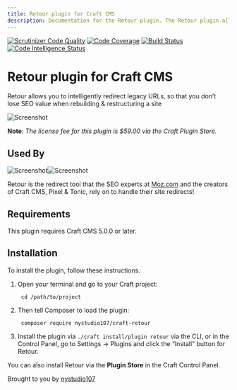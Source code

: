 ```yaml
---
title: Retour plugin for Craft CMS
description: Documentation for the Retour plugin. The Retour plugin allows you to intelligently redirect legacy URLs, so that you don’t lose SEO value when rebuilding & restructuring a site
---
```

[![Scrutinizer Code Quality](https://scrutinizer-ci.com/g/nystudio107/craft-retour/badges/quality-score.png?b=v5)](https://scrutinizer-ci.com/g/nystudio107/craft-retour/?branch=v5) [![Code Coverage](https://scrutinizer-ci.com/g/nystudio107/craft-retour/badges/coverage.png?b=v5)](https://scrutinizer-ci.com/g/nystudio107/craft-retour/?branch=v5) [![Build Status](https://scrutinizer-ci.com/g/nystudio107/craft-retour/badges/build.png?b=v5)](https://scrutinizer-ci.com/g/nystudio107/craft-retour/build-status/v5) [![Code Intelligence Status](https://scrutinizer-ci.com/g/nystudio107/craft-retour/badges/code-intelligence.svg?b=v5)](https://scrutinizer-ci.com/code-intelligence)

# Retour plugin for Craft CMS

Retour allows you to intelligently redirect legacy URLs, so that you don’t lose SEO value when rebuilding & restructuring a site

![Screenshot](./resources/img/plugin-banner.jpg)

**Note**: _The license fee for this plugin is $59.00 via the Craft Plugin Store._

## Used By

![Screenshot](./resources/img/moz-logo-blue.png)![Screenshot](./resources/img/craft-cms-logo.png)

Retour is the redirect tool that the SEO experts at [Moz.com](https://moz.com/) and the creators of Craft CMS, Pixel & Tonic, rely on to handle their site redirects!

## Requirements

This plugin requires Craft CMS 5.0.0 or later.

## Installation

To install the plugin, follow these instructions.

1. Open your terminal and go to your Craft project:

        cd /path/to/project

2. Then tell Composer to load the plugin:

        composer require nystudio107/craft-retour

3. Install the plugin via `./craft install/plugin retour` via the CLI, or in the Control Panel, go to Settings → Plugins and click the “Install” button for Retour.

You can also install Retour via the **Plugin Store** in the Craft Control Panel.

Brought to you by [nystudio107](https://nystudio107.com/)
